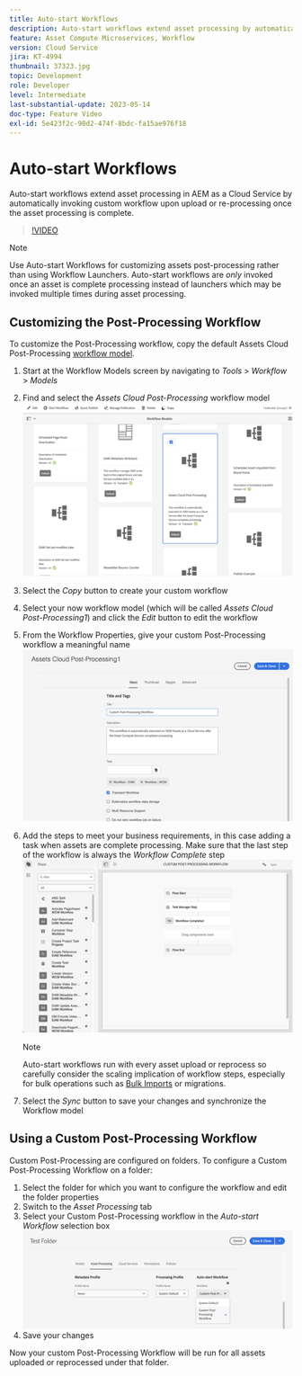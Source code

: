 ```yaml
---
title: Auto-start Workflows
description: Auto-start workflows extend asset processing by automatically invoking custom workflow upon upload or re-processing.
feature: Asset Compute Microservices, Workflow
version: Cloud Service
jira: KT-4994
thumbnail: 37323.jpg
topic: Development
role: Developer
level: Intermediate
last-substantial-update: 2023-05-14
doc-type: Feature Video
exl-id: 5e423f2c-90d2-474f-8bdc-fa15ae976f18
---
```

# Auto-start Workflows

Auto-start workflows extend asset processing in AEM as a Cloud Service by automatically invoking custom workflow upon upload or re-processing once the asset processing is complete.

>[!VIDEO](https://video.tv.adobe.com/v/37323?quality=12&learn=on)

>[!NOTE]
>
>Use Auto-start Workflows for customizing assets post-processing rather than using Workflow Launchers. Auto-start workflows are _only_ invoked once an asset is complete processing instead of launchers which may be invoked multiple times during asset processing.

## Customizing the Post-Processing Workflow

To customize the Post-Processing workflow, copy the default Assets Cloud Post-Processing [workflow model](../../foundation/workflow/use-the-workflow-editor.md). 

1. Start at the Workflow Models screen by navigating to _Tools_ > _Workflow_ > _Models_
2. Find and select the _Assets Cloud Post-Processing_ workflow model<br/>
    ![Select the Assets Cloud Post-Processing Workflow model](assets/auto-start-workflow-select-workflow.png)
3. Select the _Copy_ button to create your custom workflow
4. Select your now workflow model (which will be called _Assets Cloud Post-Processing1_) and click the _Edit_ button to edit the workflow
5. From the Workflow Properties, give your custom Post-Processing workflow a meaningful name<br/>
    ![Changing the Name](assets/auto-start-workflow-change-name.png)
6. Add the steps to meet your business requirements, in this case adding a task when assets are complete processing. Make sure that the last step of the workflow is always the _Workflow Complete_ step<br/>
    ![Add Workflow Steps](assets/auto-start-workflow-customize-steps.png)
    
    >[!NOTE]
    >
    >Auto-start workflows run with every asset upload or reprocess so carefully consider the scaling implication of workflow steps, especially for bulk operations such as [Bulk Imports](../../cloud-service/migration/bulk-import.md) or migrations.

7. Select the _Sync_ button to save your changes and synchronize the Workflow model

## Using a Custom Post-Processing Workflow

Custom Post-Processing are configured on folders. To configure a Custom Post-Processing Workflow on a folder:

1. Select the folder for which you want to configure the workflow and edit the folder properties
2. Switch to the _Asset Processing_ tab
3. Select your Custom Post-Processing workflow in the _Auto-start Workflow_ selection box<br/>
    ![Set the Post-Processing Workflow](assets/auto-start-workflow-set-workflow.png)
4. Save your changes

Now your custom Post-Processing Workflow will be run for all assets uploaded or reprocessed under that folder.
